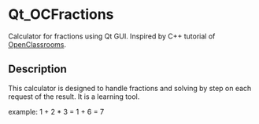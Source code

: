 # Qt_OCFractions
Calculator for fractions using Qt GUI. Inspired by C++ tutorial of [OpenClassrooms](https://openclassrooms.com/courses/programmez-avec-le-langage-c).

## Description
This calculator is designed to handle fractions and solving by step on each request of the result. It is a learning tool.

example:
1 + 2 * 3 = 1 + 6 = 7 
